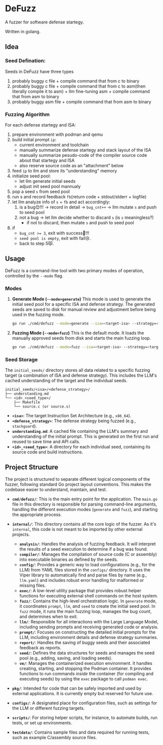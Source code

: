 # DeFuzz

A fuzzer for software defense startegy.

Written in golang.

## Idea

### Seed Defination:

Seeds in DeFuzz have three types

1. probably buggy c file + compile command that from c to binary
2. probably buggy c file + compile command that from c to asm(then literally compile it to asm) + llm fine-tuning asm + compile command that from asm to binary
3. probably buggy asm file + compile command that from asm to binary

### Fuzzing Algorithm

For each defense startegy and ISA:

1. prepare environment with podman and qemu
2. build initial prompt `ip`:
   - current environment and toolchain
   - manually summarize defense startegy and stack layout of the ISA
   - manually summarize pesudo-code of the compiler source code about that startegy and ISA
   - also reserve source code as an "attachment" below
3. feed `ip` to llm and store its "understanding" memory
4. initialize seed pool:
   - let llm generate initial seeds
   - adjust init seed pool mannualy
5. pop a seed `s` from seed pool
6. run s and record feedback `fb`(return code + stdout/stderr + logfile)
7. let llm analyze info of `s` + `fb` and act accordingly:
   <!-- TODO: May change to Multi-armed bandit later -->
   1. is a bug😊!!! -> record in detail -> `bug_cnt++` -> llm mutate `s` and push to seed pool
   2. not a bug -> let llm decide whether to discard `s` (is `s` meaningless?)
      - if not to discard, then mutate `s` and push to seed pool
8. if
   - `bug_cnt >= 3`, exit with success🤗!!!
   - `seed pool is empty`, exit with fail😢.
   - back to step 5😾.

## Usage

DeFuzz is a command-line tool with two primary modes of operation, controlled by the `--mode` flag.

### Modes

1.  **Generate Mode (`--mode=generate`)**
    This mode is used to generate the initial seed pool for a specific ISA and defense strategy. The generated seeds are saved to disk for manual review and adjustment before being used in the fuzzing mode.

    ```bash
    go run ./cmd/defuzz --mode=generate --isa=<target-isa> --strategy=<target-strategy>
    ```

2.  **Fuzzing Mode (`--mode=fuzz`)**
    This is the default mode. It loads the manually approved seeds from disk and starts the main fuzzing loop.

    ```bash
    go run ./cmd/defuzz --mode=fuzz --isa=<target-isa> --strategy=<target-strategy>
    ```

### Seed Storage

The `initial_seeds/` directory stores all data related to a specific fuzzing target (a combination of ISA and defense strategy). This includes the LLM's cached understanding of the target and the individual seeds.

```
initial_seeds/<isa>/<defense_strategy>/
├── understanding.md
└── <id>_<seed_type>/
    ├── Makefile
    └── source.c (or source.s)
```

- **`<isa>`**: The target Instruction Set Architecture (e.g., `x86_64`).
- **`<defense_strategy>`**: The defense strategy being fuzzed (e.g., `stackguard`).
- **`understanding.md`**: A cached file containing the LLM's summary and understanding of the initial prompt. This is generated on the first run and reused to save time and API calls.
- **`<id>_<seed_type>`**: A directory for each individual seed, containing its source code and build instructions.

## Project Structure

The project is structured to separate different logical components of the fuzzer, following standard Go project layout conventions. This makes the codebase easier to understand, maintain, and test.

- **`cmd/defuzz/`**: This is the main entry point for the application. The `main.go` file in this directory is responsible for parsing command-line arguments, handling the different execution modes (`generate` and `fuzz`), and starting the appropriate process.

- **`internal/`**: This directory contains all the core logic of the fuzzer. As it's `internal`, this code is not meant to be imported by other external projects.

  - **`analysis/`**: Handles the analysis of fuzzing feedback. It will interpret the results of a seed execution to determine if a bug was found.
  - **`compiler/`**: Manages the compilation of source code (C or assembly) into executable binaries as defined by the seeds.
  - **`config/`**: Provides a generic way to load configurations (e.g., for the LLM) from YAML files stored in the `configs/` directory. It uses the Viper library to automatically find and parse files by name (e.g., `llm.yaml`) and includes robust error handling for malformed or missing files.
  - **`exec/`**: A low-level utility package that provides robust helper functions for executing external shell commands on the host system.
  - **`fuzz/`**: Contains the high-level orchestration logic. In `generate` mode, it coordinates `prompt`, `llm`, and `seed` to create the initial seed pool. In `fuzz` mode, it runs the main fuzzing loop, manages the bug count, and determines when to exit.
  - **`llm/`**: Responsible for all interactions with the Large Language Model, including sending prompts and receiving generated code or analysis.
  - **`prompt/`**: Focuses on constructing the detailed initial prompts for the LLM, including environment details and defense strategy summaries.
  - **`report/`**: Handles the saving of buggy seeds and their associated feedback as reports.
  - **`seed/`**: Defines the data structures for seeds and manages the seed pool (e.g., adding, saving, and loading seeds).
  - **`vm/`**: Manages the containerized execution environment. It handles creating, starting, and stopping the Podman container. It provides functions to run commands _inside_ the container (for compiling and executing seeds) by using the `exec` package to call `podman exec`.

- **`pkg/`**: Intended for code that can be safely imported and used by external applications. It is currently empty but reserved for future use.

- **`configs/`**: A designated place for configuration files, such as settings for the LLM or different fuzzing targets.

- **`scripts/`**: For storing helper scripts, for instance, to automate builds, run tests, or set up environments.

- **`testdata/`**: Contains sample files and data required for running tests, such as example C/assembly source files.
